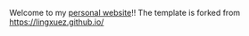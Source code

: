 Welcome to my [personal website](https://suke18.github.io/)!!
The template is forked from https://lingxuez.github.io/
